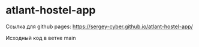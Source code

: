 # atlant-hostel-app

Ссылка для github pages:  https://sergey-cyber.github.io/atlant-hostel-app/

Исходный код в ветке main
